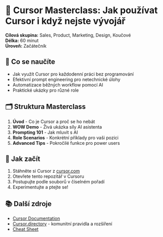 # 🚀 Cursor Masterclass: Jak používat Cursor i když nejste vývojář

**Cílová skupina:** Sales, Product, Marketing, Design, Koučové  
**Délka:** 60 minut  
**Úroveň:** Začátečník

## 🎯 Co se naučíte

- Jak využít Cursor pro každodenní práci bez programování
- Efektivní prompt engineering pro netechnické úlohy
- Automatizace běžných workflow pomocí AI
- Praktické ukázky pro různé role

## 🗂️ Struktura Masterclass

1. **Úvod** - Co je Cursor a proč se ho nebát
2. **WOW Demo** - Živá ukázka síly AI asistenta
3. **Prompting 101** - Jak mluvit s AI
4. **Role Scenarios** - Konkrétní příklady pro vaši pozici
5. **Advanced Tips** - Pokročilé funkce pro power users

## 🚀 Jak začít

1. Stáhněte si Cursor z [cursor.com](https://cursor.com)
2. Otevřete tento repozitář v Cursoru
3. Postupujte podle souborů v číselném pořadí
4. Experimentujte a ptejte se!

## 📚 Další zdroje

- [Cursor Documentation](https://cursor.com/docs)
- [Cursor.directory](https://cursor.directory) - komunitní pravidla a rozšíření
- [Cheat Sheet](./cheat-sheet/cursor-cheatsheet-cs.md)
